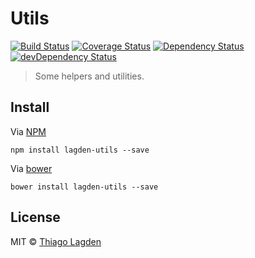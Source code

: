 # Utils 
[![Build Status](https://travis-ci.org/lagden/utils.svg?branch=master)](https://travis-ci.org/lagden/utils) 
[![Coverage Status](https://img.shields.io/codecov/c/github/lagden/utils.svg)](https://codecov.io/github/lagden/utils)
[![Dependency Status](https://david-dm.org/lagden/utils.svg)](https://david-dm.org/lagden/utils) 
[![devDependency Status](https://david-dm.org/lagden/utils/dev-status.svg)](https://david-dm.org/lagden/utils#info=devDependencies) 

> Some helpers and utilities.


## Install

Via [NPM](https://www.npmjs.com/)

```
npm install lagden-utils --save
```

Via [bower](https://bower.io/)

```
bower install lagden-utils --save
```


## License

MIT © [Thiago Lagden](http://lagden.in)
